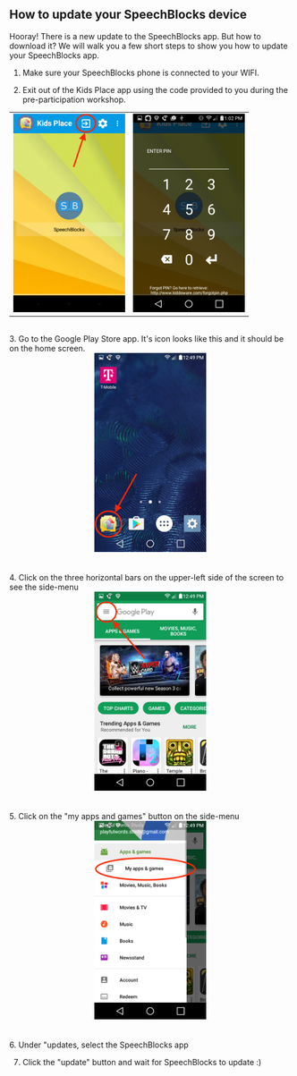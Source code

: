 ## How to update your SpeechBlocks device

Hooray! There is a new update to the SpeechBlocks app. But how to download it? We will walk you a few short steps to show you how to update your SpeechBlocks app.

1. Make sure your SpeechBlocks phone is connected to your WIFI.

2. Exit out of the Kids Place app using the code provided to you during the pre-participation workshop.

<table style="border: 0px;">
	<tr>
		<td>
			<center><img src="/images/play-store-update/kids-place.png" width="200"></center>
		</td>
		<td>
			<center><img src="/images/play-store-update/exit-kids-place.png" width="200"></center>
		</td>
	</tr>
</table>
<br>
3. Go to the Google Play Store app. It's icon looks like this and it should be on the home screen.

<center><img src="/images/play-store-update/home-screen.png" width="200"></center>
<br><br>
4. Click on the three horizontal bars on the upper-left side of the screen to see the side-menu

<center><img src="/images/play-store-update/play-store.png" width="200"></center>
<br><br>
5. Click on the "my apps and games" button on the side-menu

<center><img src="/images/play-store-update/play-store-sidebar.png" width="200"></center>
<br><br>
6. Under "updates, select the SpeechBlocks app

7. Click the "update" button and wait for SpeechBlocks to update :)

